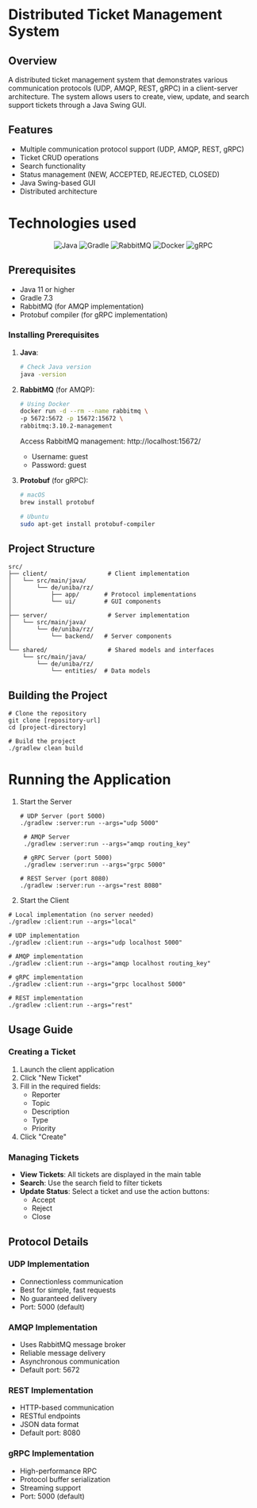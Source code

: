 # Distributed Ticket Management System

## Overview
A distributed ticket management system that demonstrates various communication protocols (UDP, AMQP, REST, gRPC) in a client-server architecture. The system allows users to create, view, update, and search support tickets through a Java Swing GUI.

## Features
- Multiple communication protocol support (UDP, AMQP, REST, gRPC)
- Ticket CRUD operations
- Search functionality
- Status management (NEW, ACCEPTED, REJECTED, CLOSED)
- Java Swing-based GUI
- Distributed architecture

# Technologies used

<div align="center">

![Java](https://img.shields.io/badge/Java-ED8B00?style=for-the-badge&logo=openjdk&logoColor=white)
![Gradle](https://img.shields.io/badge/Gradle-02303A?style=for-the-badge&logo=gradle&logoColor=white)
![RabbitMQ](https://img.shields.io/badge/RabbitMQ-FF6600?style=for-the-badge&logo=rabbitmq&logoColor=white)
![Docker](https://img.shields.io/badge/Docker-2496ED?style=for-the-badge&logo=docker&logoColor=white)
![gRPC](https://img.shields.io/badge/gRPC-244c5a?style=for-the-badge&logo=grpc&logoColor=white)

</div>



## Prerequisites
- Java 11 or higher
- Gradle 7.3
- RabbitMQ (for AMQP implementation)
- Protobuf compiler (for gRPC implementation)

### Installing Prerequisites
1. **Java**:
   ```bash
   # Check Java version
   java -version
   ```

2. **RabbitMQ** (for AMQP):
   ```bash
   # Using Docker
   docker run -d --rm --name rabbitmq \
   -p 5672:5672 -p 15672:15672 \
   rabbitmq:3.10.2-management
   ```
   Access RabbitMQ management: http://localhost:15672/
   - Username: guest
   - Password: guest

3. **Protobuf** (for gRPC):
   ```bash
   # macOS
   brew install protobuf

   # Ubuntu
   sudo apt-get install protobuf-compiler
   ```

## Project Structure

```
src/
├── client/                 # Client implementation
│   └── src/main/java/
│       └── de/uniba/rz/
│           ├── app/       # Protocol implementations
│           └── ui/        # GUI components
│
├── server/                 # Server implementation
│   └── src/main/java/
│       └── de/uniba/rz/
│           └── backend/   # Server components
│
└── shared/                 # Shared models and interfaces
    └── src/main/java/
        └── de/uniba/rz/
            └── entities/  # Data models
```

## Building the Project

```
# Clone the repository
git clone [repository-url]
cd [project-directory]

# Build the project
./gradlew clean build
```

# Running the Application

1. Start the Server

   ```
   # UDP Server (port 5000)
   ./gradlew :server:run --args="udp 5000"

    # AMQP Server
    ./gradlew :server:run --args="amqp routing_key"

    # gRPC Server (port 5000)
    ./gradlew :server:run --args="grpc 5000"

   # REST Server (port 8080)
   ./gradlew :server:run --args="rest 8080"
   ```


2. Start the Client
```
# Local implementation (no server needed)
./gradlew :client:run --args="local"

# UDP implementation
./gradlew :client:run --args="udp localhost 5000"

# AMQP implementation
./gradlew :client:run --args="amqp localhost routing_key"

# gRPC implementation
./gradlew :client:run --args="grpc localhost 5000"

# REST implementation
./gradlew :client:run --args="rest"
```



## Usage Guide

### Creating a Ticket
1. Launch the client application
2. Click "New Ticket"
3. Fill in the required fields:
   - Reporter
   - Topic
   - Description
   - Type
   - Priority
4. Click "Create"

### Managing Tickets
- **View Tickets**: All tickets are displayed in the main table
- **Search**: Use the search field to filter tickets
- **Update Status**: Select a ticket and use the action buttons:
  - Accept
  - Reject
  - Close

## Protocol Details

### UDP Implementation
- Connectionless communication
- Best for simple, fast requests
- No guaranteed delivery
- Port: 5000 (default)

### AMQP Implementation
- Uses RabbitMQ message broker
- Reliable message delivery
- Asynchronous communication
- Default port: 5672

### REST Implementation
- HTTP-based communication
- RESTful endpoints
- JSON data format
- Default port: 8080

### gRPC Implementation
- High-performance RPC
- Protocol buffer serialization
- Streaming support
- Port: 5000 (default)

